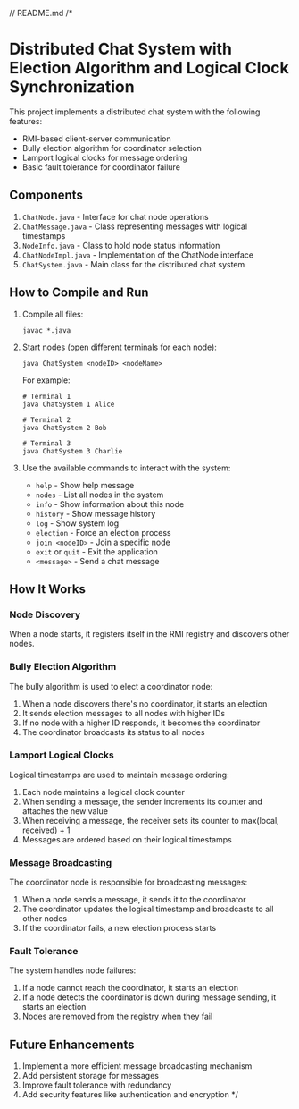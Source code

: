 // README.md
/*
# Distributed Chat System with Election Algorithm and Logical Clock Synchronization

This project implements a distributed chat system with the following features:
- RMI-based client-server communication
- Bully election algorithm for coordinator selection
- Lamport logical clocks for message ordering
- Basic fault tolerance for coordinator failure

## Components

1. `ChatNode.java` - Interface for chat node operations
2. `ChatMessage.java` - Class representing messages with logical timestamps
3. `NodeInfo.java` - Class to hold node status information
4. `ChatNodeImpl.java` - Implementation of the ChatNode interface
5. `ChatSystem.java` - Main class for the distributed chat system

## How to Compile and Run

1. Compile all files:
   ```
   javac *.java
   ```

2. Start nodes (open different terminals for each node):
   ```
   java ChatSystem <nodeID> <nodeName>
   ```
   For example:
   ```
   # Terminal 1
   java ChatSystem 1 Alice
   
   # Terminal 2
   java ChatSystem 2 Bob
   
   # Terminal 3
   java ChatSystem 3 Charlie
   ```

3. Use the available commands to interact with the system:
   - `help` - Show help message
   - `nodes` - List all nodes in the system
   - `info` - Show information about this node
   - `history` - Show message history
   - `log` - Show system log
   - `election` - Force an election process
   - `join <nodeID>` - Join a specific node
   - `exit` or `quit` - Exit the application
   - `<message>` - Send a chat message

## How It Works

### Node Discovery
When a node starts, it registers itself in the RMI registry and discovers other nodes.

### Bully Election Algorithm
The bully algorithm is used to elect a coordinator node:
1. When a node discovers there's no coordinator, it starts an election
2. It sends election messages to all nodes with higher IDs
3. If no node with a higher ID responds, it becomes the coordinator
4. The coordinator broadcasts its status to all nodes

### Lamport Logical Clocks
Logical timestamps are used to maintain message ordering:
1. Each node maintains a logical clock counter
2. When sending a message, the sender increments its counter and attaches the new value
3. When receiving a message, the receiver sets its counter to max(local, received) + 1
4. Messages are ordered based on their logical timestamps

### Message Broadcasting
The coordinator node is responsible for broadcasting messages:
1. When a node sends a message, it sends it to the coordinator
2. The coordinator updates the logical timestamp and broadcasts to all other nodes
3. If the coordinator fails, a new election process starts

### Fault Tolerance
The system handles node failures:
1. If a node cannot reach the coordinator, it starts an election
2. If a node detects the coordinator is down during message sending, it starts an election
3. Nodes are removed from the registry when they fail

## Future Enhancements
1. Implement a more efficient message broadcasting mechanism
2. Add persistent storage for messages
3. Improve fault tolerance with redundancy
4. Add security features like authentication and encryption
*/